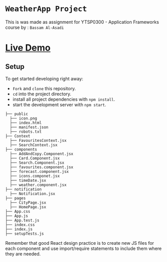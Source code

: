 # `WeatherApp Project`

This is was made as assignment for YTSP0300 - Application Frameworks course by : `Bassam Al-Asadi`

# [Live Demo](https://bassamalasadi.github.io/weatherapp/#/)

## Setup

To get started developing right away:
* `Fork` and `clone` this repository.
* `cd` into the project directory.
* install all project dependencies with `npm install`.
* start the development server with `npm start`.

```
├── public
  ├── icon.png
  ├── index.html
  ├── manifest.json
  ├── robots.txt
├── Context
  ├── FavouritesContext.jsx
  ├── SearchContext.jsx
├── components
  ├── AddAndCopy.Component.jsx
  ├── Card.Component.jsx
  ├── Search.Component.jsx
  ├── favourites.component.jsx
  ├── forecast.component.jsx
  ├── icons.componet.jsx
  ├── timeDate.jsx
  ├── weather.component.jsx
├── notification
  ├── Notification.jsx
├── pages
  ├── CityPage.jsx
  ├── HomePage.jsx
├── App.css
├── App.js
├── App.test.js
├── index.css
├── index.js
├── setupTests.js
```
Remember that good React design practice is to create new JS files for each component and use import/require statements to include them where they are needed.

